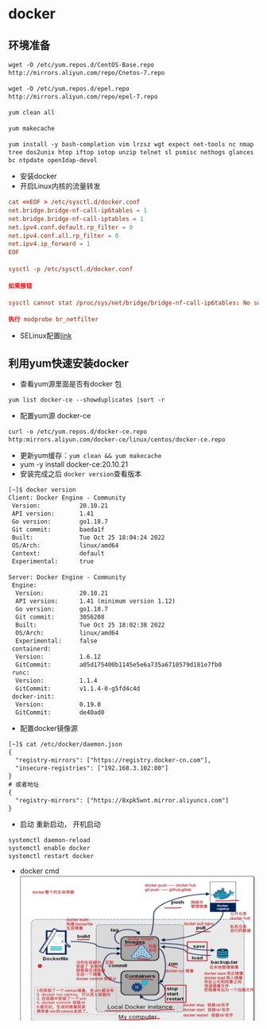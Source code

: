 # docker

## 环境准备
```text
wget -O /etc/yum.repos.d/CentOS-Base.repo http://mirrors.aliyun.com/repo/Cnetos-7.repo

wget -O /etc/yum.repos.d/epel.repo http://mirrors.aliyun.com/repo/epel-7.repo

yum clean all

yum makecache

yum install -y bash-completion vim lrzsz wgt expect net-tools nc nmap tree dos2unix htop iftop iotop unzip telnet sl psmisc nethogs glances bc ntpdate openIdap-devel
```
* 安装docker
* 开启Linux内核的流量转发
```conf
cat <<EOF > /etc/sysctl.d/docker.conf
net.bridge.bridge-nf-call-ip6tables = 1
net.bridge.bridge-nf-call-iptables = 1
net.ipv4.conf.default.rp_filter = 0
net.ipv4.conf.all.rp_filter = 0
net.ipv4.ip_forward = 1
EOF

sysctl -p /etc/sysctl.d/docker.conf

如果报错

sysctl cannot stat /proc/sys/net/bridge/bridge-nf-call-ip6tables: No such file or directory

执行 modprobe br_netfilter
```
* SELinux配置[link](https://help.aliyun.com/document_detail/157022.html)

## 利用yum快速安装docker

* 查看yum源里面是否有docker 包
```shell
yum list docker-ce --showduplicates |sort -r
```
* 配置yum源 docker-ce
```shell
curl -o /etc/yum.repos.d/docker-ce.repo http:mirrors.aliyun.com/docker-ce/linux/centos/docker-ce.repo
```
* 更新yum缓存：`yum clean && yum makecache`
* yum -y install docker-ce:20.10.21
* 安装完成之后 `docker version`查看版本
```text
[~]$ docker version
Client: Docker Engine - Community
 Version:           20.10.21
 API version:       1.41
 Go version:        go1.18.7
 Git commit:        baeda1f
 Built:             Tue Oct 25 18:04:24 2022
 OS/Arch:           linux/amd64
 Context:           default
 Experimental:      true

Server: Docker Engine - Community
 Engine:
  Version:          20.10.21
  API version:      1.41 (minimum version 1.12)
  Go version:       go1.18.7
  Git commit:       3056208
  Built:            Tue Oct 25 18:02:38 2022
  OS/Arch:          linux/amd64
  Experimental:     false
 containerd:
  Version:          1.6.12
  GitCommit:        a05d175400b1145e5e6a735a6710579d181e7fb0
 runc:
  Version:          1.1.4
  GitCommit:        v1.1.4-0-g5fd4c4d
 docker-init:
  Version:          0.19.0
  GitCommit:        de40ad0
```
* 配置docker镜像源
```text
[~]$ cat /etc/docker/daemon.json
{
  "registry-mirrors": ["https://registry.docker-cn.com"],
  "insecure-registries": ["192.168.3.102:80"]
}
# 或者地址
{
  "registry-mirrors": ["https://8xpk5wnt.mirror.aliyuncs.com"]
}
```
* 启动 重新启动， 开机启动
```shell
systemctl daemon-reload
systemctl enable docker
systemctl restart docker
```

* docker cmd 
![img](./detail.png)

